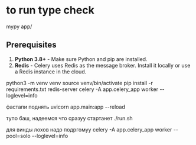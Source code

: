 # to run type check
mypy app/

## Prerequisites

1. **Python 3.8+** - Make sure Python and pip are installed.
2. **Redis** - Celery uses Redis as the message broker. Install it locally or use a Redis instance in the cloud.


python3 -m venv venv
source venv/bin/activate
pip install -r requirements.txt
redis-server
celery -A app.celery_app worker --loglevel=info

фастапи поднять
uvicorn app.main:app --reload


тупо баш, надеемся что сразуу стартанет
./run.sh




для винды лохов надо подргомуу
celery -A app.celery_app worker --pool=solo --loglevel=info

